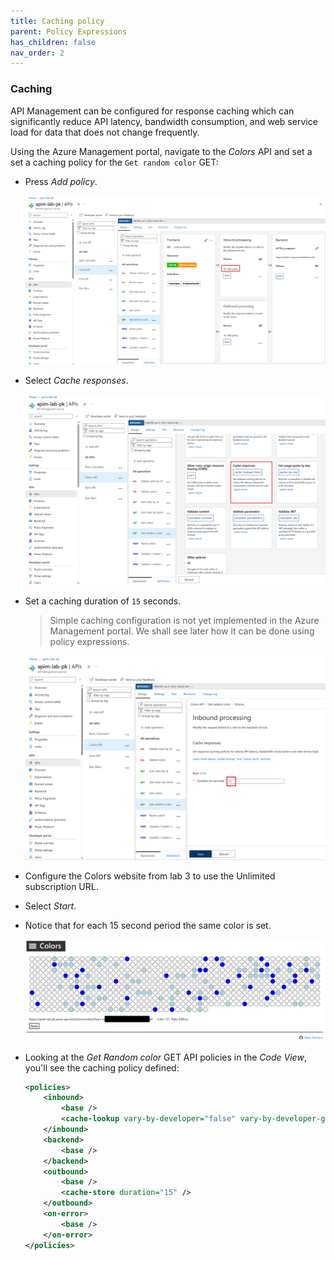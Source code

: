 ```yaml
---
title: Caching policy
parent: Policy Expressions
has_children: false
nav_order: 2
---
```



### Caching

API Management can be configured for response caching which can significantly reduce API latency, bandwidth consumption, and web service load for data that does not change frequently.

Using the Azure Management portal, navigate to the *Colors* API and set a set a caching policy for the `Get random color` GET:
  - Press *Add policy*.

    ![APIM Adding Enable Caching](../../assets/images/apim-enable-caching-1.png)

  - Select *Cache responses*.

    ![APIM Enable Caching](../../assets/images/apim-enable-caching-2.png)

  - Set a caching duration of `15` seconds.
    > Simple caching configuration is not yet implemented in the Azure Management portal. We shall see later how it can be done using policy expressions.

    ![APIM Cache Duration](../../assets/images/apim-enable-caching-3.png)

- Configure the Colors website from lab 3 to use the Unlimited subscription URL.
- Select *Start*.
- Notice that for each 15 second period the same color is set.

  ![Colors Website Caching](../../assets/images/color-website-caching.png)

- Looking at the *Get Random color* GET API policies in the *Code View*, you'll see the caching policy defined:

  ```xml
  <policies>
      <inbound>
          <base />
          <cache-lookup vary-by-developer="false" vary-by-developer-groups="false" allow-private-response-caching="false" must-revalidate="false" downstream-caching-type="none" />
      </inbound>
      <backend>
          <base />
      </backend>
      <outbound>
          <base />
          <cache-store duration="15" />
      </outbound>
      <on-error>
          <base />
      </on-error>
  </policies>
  ```